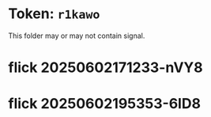 # Token: `r1kawo`

This folder may or may not contain signal.
# flick 20250602171233-nVY8
# flick 20250602195353-6lD8
